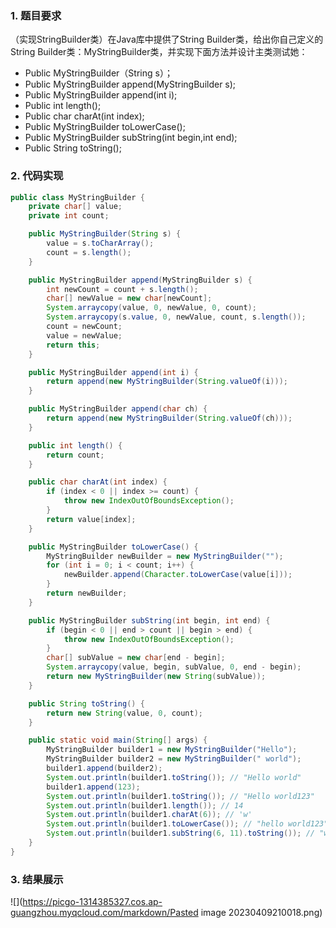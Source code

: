 ### 1. 题目要求

（实现StringBuilder类）在Java库中提供了String Builder类，给出你自己定义的String Builder类：MyStringBuilder类，并实现下面方法并设计主类测试她：

- Public MyStringBuilder（String s）；
- Public MyStringBuilder append(MyStringBuilder s);
- Public MyStringBuilder append(int i);
- Public int length();
- Public char charAt(int index);
- Public MyStringBuilder toLowerCase();
- Public MyStringBuilder subString(int begin,int end);
- Public String toString();

### 2. 代码实现

```java
public class MyStringBuilder {
    private char[] value;
    private int count;

    public MyStringBuilder(String s) {
        value = s.toCharArray();
        count = s.length();
    }

    public MyStringBuilder append(MyStringBuilder s) {
        int newCount = count + s.length();
        char[] newValue = new char[newCount];
        System.arraycopy(value, 0, newValue, 0, count);
        System.arraycopy(s.value, 0, newValue, count, s.length());
        count = newCount;
        value = newValue;
        return this;
    }

    public MyStringBuilder append(int i) {
        return append(new MyStringBuilder(String.valueOf(i)));
    }

    public MyStringBuilder append(char ch) {
        return append(new MyStringBuilder(String.valueOf(ch)));
    }

    public int length() {
        return count;
    }

    public char charAt(int index) {
        if (index < 0 || index >= count) {
            throw new IndexOutOfBoundsException();
        }
        return value[index];
    }

    public MyStringBuilder toLowerCase() {
        MyStringBuilder newBuilder = new MyStringBuilder("");
        for (int i = 0; i < count; i++) {
            newBuilder.append(Character.toLowerCase(value[i]));
        }
        return newBuilder;
    }

    public MyStringBuilder subString(int begin, int end) {
        if (begin < 0 || end > count || begin > end) {
            throw new IndexOutOfBoundsException();
        }
        char[] subValue = new char[end - begin];
        System.arraycopy(value, begin, subValue, 0, end - begin);
        return new MyStringBuilder(new String(subValue));
    }

    public String toString() {
        return new String(value, 0, count);
    }

    public static void main(String[] args) {
        MyStringBuilder builder1 = new MyStringBuilder("Hello");
        MyStringBuilder builder2 = new MyStringBuilder(" world");
        builder1.append(builder2);
        System.out.println(builder1.toString()); // "Hello world"
        builder1.append(123);
        System.out.println(builder1.toString()); // "Hello world123"
        System.out.println(builder1.length()); // 14
        System.out.println(builder1.charAt(6)); // 'w'
        System.out.println(builder1.toLowerCase()); // "hello world123"
        System.out.println(builder1.subString(6, 11).toString()); // "world"
    }
}
```

### 3. 结果展示

![](https://picgo-1314385327.cos.ap-guangzhou.myqcloud.com/markdown/Pasted image 20230409210018.png)